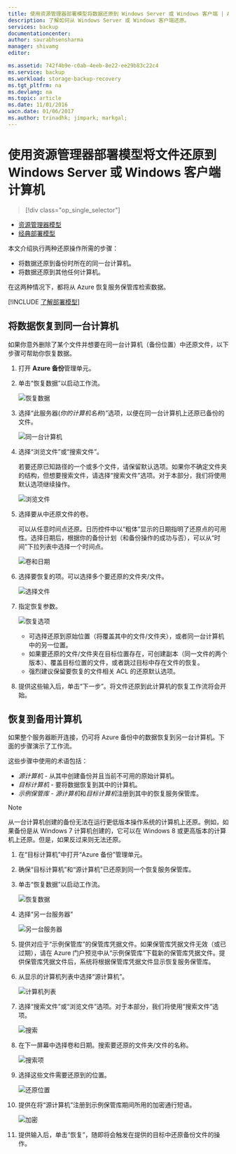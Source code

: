 ```yaml
---
title: 使用资源管理器部署模型将数据还原到 Windows Server 或 Windows 客户端 | Azure
description: 了解如何从 Windows Server 或 Windows 客户端还原。
services: backup
documentationcenter: 
author: saurabhsensharma
manager: shivamg
editor: 

ms.assetid: 742f4b9e-c0ab-4eeb-8e22-ee29b83c22c4
ms.service: backup
ms.workload: storage-backup-recovery
ms.tgt_pltfrm: na
ms.devlang: na
ms.topic: article
ms.date: 11/01/2016
wacn.date: 01/06/2017
ms.author: trinadhk; jimpark; markgal;
---
```


# 使用资源管理器部署模型将文件还原到 Windows Server 或 Windows 客户端计算机
> [!div class="op_single_selector"]
- [资源管理器模型](./backup-azure-restore-windows-server.md)
- [经典部署模型](./backup-azure-restore-windows-server-classic.md)

本文介绍执行两种还原操作所需的步骤：

- 将数据还原到备份时所在的同一台计算机。
- 将数据还原到其他任何计算机。

在这两种情况下，都将从 Azure 恢复服务保管库检索数据。

[!INCLUDE [了解部署模型](../../includes/learn-about-deployment-models-rm-include.md)]

## 将数据恢复到同一台计算机
如果你意外删除了某个文件并想要在同一台计算机（备份位置）中还原文件，以下步骤可帮助你恢复数据。

1. 打开 **Azure 备份**管理单元。
2. 单击“恢复数据”以启动工作流。

    ![恢复数据](./media/backup-azure-restore-windows-server/recover.png)
3. 选择“此服务器(*你的计算机名称*)”选项，以便在同一台计算机上还原已备份的文件。

    ![同一台计算机](./media/backup-azure-restore-windows-server/samemachine.png)
4. 选择“浏览文件”或“搜索文件”。

    若要还原已知路径的一个或多个文件，请保留默认选项。如果你不确定文件夹的结构，但想要搜索文件，请选择“搜索文件”选项。对于本部分，我们将使用默认选项继续操作。

    ![浏览文件](./media/backup-azure-restore-windows-server/browseandsearch.png)
5. 选择要从中还原文件的卷。

    可以从任意时间点还原。日历控件中以“粗体”显示的日期指明了还原点的可用性。选择日期后，根据你的备份计划（和备份操作的成功与否），可以从“时间”下拉列表中选择一个时间点。

    ![卷和日期](./media/backup-azure-restore-windows-server/volanddate.png)
6. 选择要恢复的项。可以选择多个要还原的文件夹/文件。

    ![选择文件](./media/backup-azure-restore-windows-server/selectfiles.png)
7. 指定恢复参数。

    ![恢复选项](./media/backup-azure-restore-windows-server/recoveroptions.png)

    - 可选择还原到原始位置（将覆盖其中的文件/文件夹），或者同一台计算机中的另一位置。
    - 如果要还原的文件/文件夹在目标位置存在，可创建副本（同一文件的两个版本）、覆盖目标位置的文件，或者跳过目标中存在文件的恢复。
    - 强烈建议保留要恢复的文件相关 ACL 的还原默认选项。
8. 提供这些输入后，单击“下一步”。将文件还原到此计算机的恢复工作流将会开始。

## 恢复到备用计算机 <a name="recover-to-an-alternate-machine"></a>
如果整个服务器断开连接，仍可将 Azure 备份中的数据恢复到另一台计算机。下面的步骤演示了工作流。

这些步骤中使用的术语包括：

- *源计算机* - 从其中创建备份并且当前不可用的原始计算机。
- *目标计算机* - 要将数据恢复到其中的计算机。
- *示例保管库* - *源计算机*和*目标计算机*注册到其中的恢复服务保管库。<br/>

> [!NOTE]
> 从一台计算机创建的备份无法在运行更低版本操作系统的计算机上还原。例如，如果备份是从 Windows 7 计算机创建的，它可以在 Windows 8 或更高版本的计算机上还原。但是，如果反过来则无法还原。

1. 在“目标计算机”中打开“Azure 备份”管理单元。
2. 确保“目标计算机”和“源计算机”已还原到同一个恢复服务保管库。
3. 单击“恢复数据”以启动工作流。

    ![恢复数据](./media/backup-azure-restore-windows-server/recover.png)
4. 选择“另一台服务器”

    ![另一台服务器](./media/backup-azure-restore-windows-server/anotherserver.png)
5. 提供对应于“示例保管库”的保管库凭据文件。如果保管库凭据文件无效（或已过期），请在 Azure 门户预览中从“示例保管库”下载新的保管库凭据文件。提供保管库凭据文件后，系统将根据保管库凭据文件显示恢复服务保管库。
6. 从显示的计算机列表中选择“源计算机”。

    ![计算机列表](./media/backup-azure-restore-windows-server/machinelist.png)
7. 选择“搜索文件”或“浏览文件”选项。对于本部分，我们将使用“搜索文件”选项。

    ![搜索](./media/backup-azure-restore-windows-server/search.png)
8. 在下一屏幕中选择卷和日期。搜索要还原的文件夹/文件的名称。

    ![搜索项](./media/backup-azure-restore-windows-server/searchitems.png)
9. 选择这些文件需要还原到的位置。

    ![还原位置](./media/backup-azure-restore-windows-server/restorelocation.png)
10. 提供在将“源计算机”注册到示例保管库期间所用的加密通行短语。

    ![加密](./media/backup-azure-restore-windows-server/encryption.png)
11. 提供输入后，单击“恢复”，随即将会触发在提供的目标中还原备份文件的操作。

<!---HONumber=Mooncake_Quality_Review_1230_2016-->